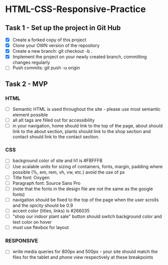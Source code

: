 # HTML-CSS-Responsive-Practice

## Task 1 - Set up the project in Git Hub
* [x] Create a forked copy of this project
* [x] Clone your OWN version of the repository
* [x] Create a new branch: git checkout -b <firstName-lastName>.
* [x] Implement the project on your newly created <firstName-lastName> branch, committing changes regularly
* [ ] Push commits: git push -u origin <firstName-lastName>

## Task 2 - MVP 
### HTML 
* [ ] Semantic HTML is used throughout the site - please use most semantic element possible
* [ ] all alt tags are filled out for accessibility
* [ ] in your navigation, home should link to the top of the page, about should link to the about section, plants should link to the shop section and contact should link to the contact section. 

### CSS
* [ ] background color of site  and h1 is  #FBFFFB
* [ ] Use scalable units for sizing of containers, fonts, margin, padding where possible (%, em, rem, vh, vw, etc.) avoid the use of px 
* [ ] Title font: Oxygen
* [ ] Paragraph font: Source Sans Pro 
* [ ] (note that the fonts in the design file are not the same as the google fonts)
* [ ] navigation should be fixed to the top of the page when the user scrolls and the opicity should be 0.9
* [ ] accent color (titles, links) is #266035
* [ ] "shop our indoor plant sale" button should switch background color and text color on hover
* [ ] must use flexbox for layout

### RESPONSIVE
* [ ] write media queries for 800px and 500px - your site should match the files for the tablet and phone view respectively at these breakpoints



